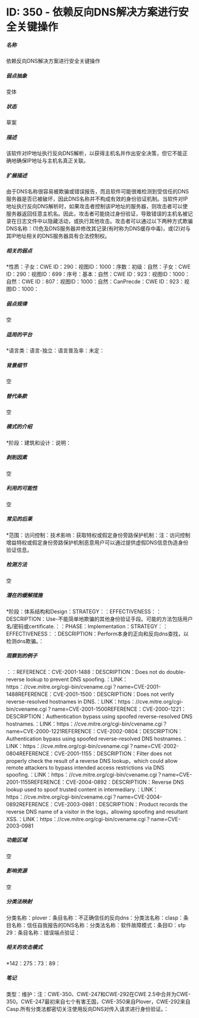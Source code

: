 # ID: 350 - 依赖反向DNS解决方案进行安全关键操作
<h5>名称</h5>依赖反向DNS解决方案进行安全关键操作
<h5>弱点抽象</h5>变体
<h5>状态</h5>草案
<h5>描述</h5>该软件对IP地址执行反向DNS解析，以获得主机名并作出安全决策，但它不能正确地确保IP地址与主机名真正关联。
<h5>扩展描述</h5>由于DNS名称很容易被欺骗或错误报告，而且软件可能很难检测到受信任的DNS服务器是否已被破坏，因此DNS名称并不构成有效的身份验证机制。当软件对IP地址执行反向DNS解析时，如果攻击者控制该IP地址的服务器，则攻击者可以使服务器返回任意主机名。因此，攻击者可能绕过身份验证，导致错误的主机名被记录在日志文件中以隐藏活动，或执行其他攻击。攻击者可以通过以下两种方式欺骗DNS名称：(1)危及DNS服务器并修改其记录(有时称为DNS缓存中毒)，或(2)对与其IP地址相关的DNS服务器具有合法控制权。
<h5>相关的弱点</h5>*性质：子女：CWE ID：290：视图ID：1000：序数：初级：自然：子女：CWE ID：290：视图ID：699：序号：基本：自然：CWE ID：923：视图ID：1000：自然：CWE ID：807：视图ID：1000：自然：CanPrecde：CWE ID：923：视图ID：1000：
<h5>弱点规律</h5>空
<h5>适用的平台</h5>*语言类：语言-独立：语言普及率：未定：
<h5>背景细节</h5>空
<h5>替代条款</h5>空
<h5>模式的介绍</h5>*阶段：建筑和设计：说明：
<h5>剥削因素</h5>空
<h5>利用的可能性</h5>空
<h5>常见的后果</h5>*范围：访问控制：技术影响：获取特权或假定身份旁路保护机制：注：访问控制增益特权或假定身份旁路保护机制恶意用户可以通过提供虚假DNS信息伪造身份验证信息。
<h5>检测方法</h5>空
<h5>潜在的缓解措施</h5>*阶段：体系结构和Design：STRATEGY：：EFFECTIVENESS：：DESCRIPTION：Use-不能简单地欺骗的其他身份验证手段。可能的方法包括用户名/密码或certificate.：：PHASE：Implementation：STRATEGY：：EFFECTIVENESS：：DESCRIPTION：Perform本身的正向和反向dns查找，以检测dns欺骗。：
<h5>观察到的例子</h5>：：REFERENCE：CVE-2001-1488：DESCRIPTION：Does not do double-reverse lookup to prevent DNS spoofing.：LINK：https：//cve.mitre.org/cgi-bin/cvename.cgi？name=CVE-2001-1488REFERENCE：CVE-2001-1500：DESCRIPTION：Does not verify reverse-resolved hostnames in DNS.：LINK：https：//cve.mitre.org/cgi-bin/cvename.cgi？name=CVE-2001-1500REFERENCE：CVE-2000-1221：DESCRIPTION：Authentication bypass using spoofed reverse-resolved DNS hostnames.：LINK：https：//cve.mitre.org/cgi-bin/cvename.cgi？name=CVE-2000-1221REFERENCE：CVE-2002-0804：DESCRIPTION：Authentication bypass using spoofed reverse-resolved DNS hostnames.：LINK：https：//cve.mitre.org/cgi-bin/cvename.cgi？name=CVE-2002-0804REFERENCE：CVE-2001-1155：DESCRIPTION：Filter does not properly check the result of a reverse DNS lookup，which could allow remote attackers to bypass intended access restrictions via DNS spoofing.：LINK：https：//cve.mitre.org/cgi-bin/cvename.cgi？name=CVE-2001-1155REFERENCE：CVE-2004-0892：DESCRIPTION：Reverse DNS lookup used to spoof trusted content in intermediary.：LINK：https：//cve.mitre.org/cgi-bin/cvename.cgi？name=CVE-2004-0892REFERENCE：CVE-2003-0981：DESCRIPTION：Product records the reverse DNS name of a visitor in the logs，allowing spoofing and resultant XSS.：LINK：https：//cve.mitre.org/cgi-bin/cvename.cgi？name=CVE-2003-0981
<h5>功能区域</h5>空
<h5>影响资源</h5>空
<h5>分类法映射</h5>分类名称：plover：条目名称：不正确信任的反向dns：分类法名称：clasp：条目名称：信任自我报告的DNS名称：分类法名称：软件故障模式：条目ID：sfp 29：条目名称：错误端点验证：
<h5>相关的攻击模式</h5>*142：275：73：89：
<h5>笔记</h5>类型：维护：注：CWE-350、CWE-247和CWE-292在CWE 2.5中合并为CWE-350。CWE-247最初来自七个有害王国，CWE-350来自Plover，CWE-292来自Casp.所有分类法都密切关注使用反向DNS对传入请求进行身份验证。：

